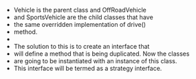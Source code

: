 - Vehicle is the parent class and OffRoadVehicle
- and SportsVehicle are the child classes that have
- the same overridden implementation of drive()
- method.
-
- The solution to this is to create an interface that
- will define a method that is being duplicated. Now the classes
- are going to be instantiated with an instance of this class.
- This interface will be termed as a strategy interface.
